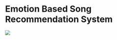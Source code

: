 # Emotion Based Song Recommendation System
 
![](https://github.com/asus1210/emotion_based_songs/blob/main/a3b7d140-4d97-45fe-8138-19d5c5027cdf.gif)
